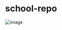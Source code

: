 # school-repo
![image](https://github.com/user-attachments/assets/03a5894f-8749-46f4-994c-df3752e6c113)
